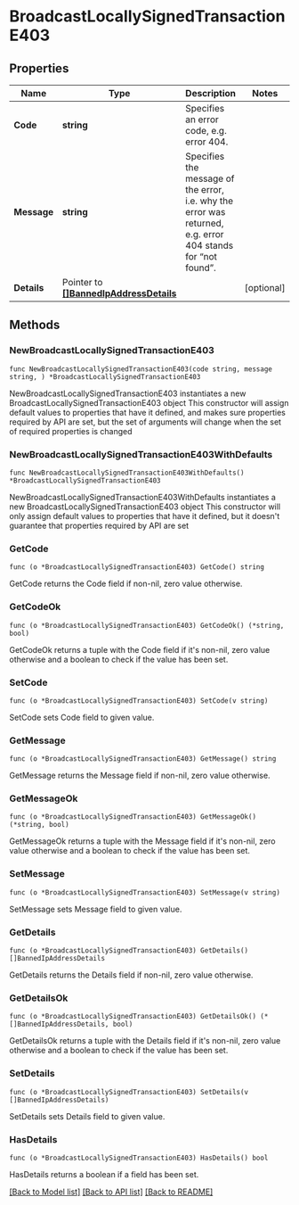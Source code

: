 # BroadcastLocallySignedTransactionE403

## Properties

Name | Type | Description | Notes
------------ | ------------- | ------------- | -------------
**Code** | **string** | Specifies an error code, e.g. error 404. | 
**Message** | **string** | Specifies the message of the error, i.e. why the error was returned, e.g. error 404 stands for “not found”. | 
**Details** | Pointer to [**[]BannedIpAddressDetails**](BannedIpAddressDetails.md) |  | [optional] 

## Methods

### NewBroadcastLocallySignedTransactionE403

`func NewBroadcastLocallySignedTransactionE403(code string, message string, ) *BroadcastLocallySignedTransactionE403`

NewBroadcastLocallySignedTransactionE403 instantiates a new BroadcastLocallySignedTransactionE403 object
This constructor will assign default values to properties that have it defined,
and makes sure properties required by API are set, but the set of arguments
will change when the set of required properties is changed

### NewBroadcastLocallySignedTransactionE403WithDefaults

`func NewBroadcastLocallySignedTransactionE403WithDefaults() *BroadcastLocallySignedTransactionE403`

NewBroadcastLocallySignedTransactionE403WithDefaults instantiates a new BroadcastLocallySignedTransactionE403 object
This constructor will only assign default values to properties that have it defined,
but it doesn't guarantee that properties required by API are set

### GetCode

`func (o *BroadcastLocallySignedTransactionE403) GetCode() string`

GetCode returns the Code field if non-nil, zero value otherwise.

### GetCodeOk

`func (o *BroadcastLocallySignedTransactionE403) GetCodeOk() (*string, bool)`

GetCodeOk returns a tuple with the Code field if it's non-nil, zero value otherwise
and a boolean to check if the value has been set.

### SetCode

`func (o *BroadcastLocallySignedTransactionE403) SetCode(v string)`

SetCode sets Code field to given value.


### GetMessage

`func (o *BroadcastLocallySignedTransactionE403) GetMessage() string`

GetMessage returns the Message field if non-nil, zero value otherwise.

### GetMessageOk

`func (o *BroadcastLocallySignedTransactionE403) GetMessageOk() (*string, bool)`

GetMessageOk returns a tuple with the Message field if it's non-nil, zero value otherwise
and a boolean to check if the value has been set.

### SetMessage

`func (o *BroadcastLocallySignedTransactionE403) SetMessage(v string)`

SetMessage sets Message field to given value.


### GetDetails

`func (o *BroadcastLocallySignedTransactionE403) GetDetails() []BannedIpAddressDetails`

GetDetails returns the Details field if non-nil, zero value otherwise.

### GetDetailsOk

`func (o *BroadcastLocallySignedTransactionE403) GetDetailsOk() (*[]BannedIpAddressDetails, bool)`

GetDetailsOk returns a tuple with the Details field if it's non-nil, zero value otherwise
and a boolean to check if the value has been set.

### SetDetails

`func (o *BroadcastLocallySignedTransactionE403) SetDetails(v []BannedIpAddressDetails)`

SetDetails sets Details field to given value.

### HasDetails

`func (o *BroadcastLocallySignedTransactionE403) HasDetails() bool`

HasDetails returns a boolean if a field has been set.


[[Back to Model list]](../README.md#documentation-for-models) [[Back to API list]](../README.md#documentation-for-api-endpoints) [[Back to README]](../README.md)


